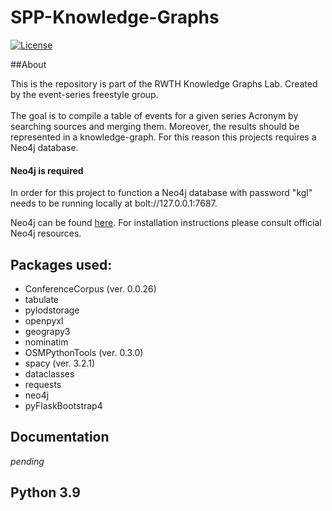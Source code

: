# SPP-Knowledge-Graphs

[![License](https://img.shields.io/github/license/WolfgangFahl/ConferenceCorpus.svg)](https://www.apache.org/licenses/LICENSE-2.0)

##About

This is the repository is part of the RWTH Knowledge Graphs Lab. Created by the event-series freestyle group. <br/>
<br/>
The goal is to compile a table of events for a given series Acronym by searching sources and merging them. Moreover, the
results should be represented in a knowledge-graph. For this reason this projects requires a Neo4j database.

#### Neo4j is required 
In order for this project to function a Neo4j database with password "kgl" needs to be running locally at 
bolt://127.0.0.1:7687.
<br/>

Neo4j can be found [here](https://neo4j.com/download/?ref=get-started-dropdown-cta). For installation instructions
please consult official Neo4j resources.

## Packages used:

* ConferenceCorpus (ver. 0.0.26)
* tabulate
* pylodstorage
* openpyxl
* geograpy3
* nominatim
* OSMPythonTools (ver. 0.3.0)
* spacy (ver. 3.2.1)
* dataclasses
* requests
* neo4j
* pyFlaskBootstrap4

## Documentation 

*pending*

## Python 3.9


